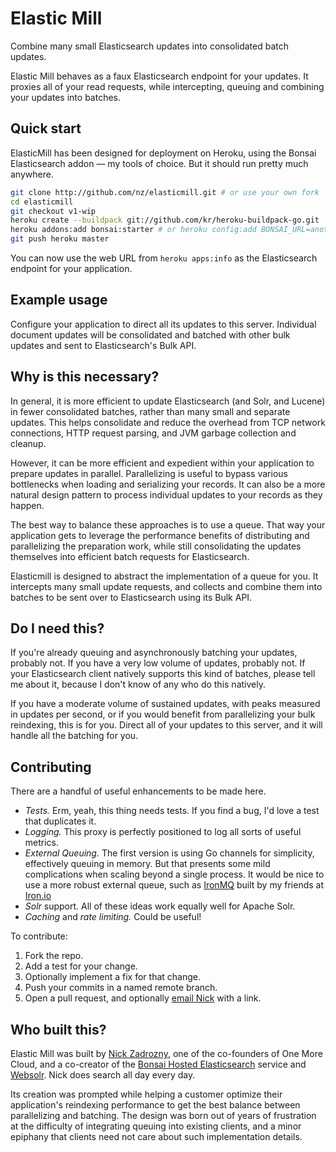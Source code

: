 # Elastic Mill

Combine many small Elasticsearch updates into consolidated batch updates.

Elastic Mill behaves as a faux Elasticsearch endpoint for your updates. It proxies all of your read requests, while intercepting, queuing and combining your updates into batches.

## Quick start

ElasticMill has been designed for deployment on Heroku, using the Bonsai Elasticsearch addon — my tools of choice. But it should run pretty much anywhere.

```bash
git clone http://github.com/nz/elasticmill.git # or use your own fork
cd elasticmill
git checkout v1-wip
heroku create --buildpack git://github.com/kr/heroku-buildpack-go.git
heroku addons:add bonsai:starter # or heroku config:add BONSAI_URL=another-app's-bonsai-url
git push heroku master
```

You can now use the web URL from `heroku apps:info` as the Elasticsearch endpoint for your application.

## Example usage

Configure your application to direct all its updates to this server. Individual document updates will be consolidated and batched with other bulk updates and sent to Elasticsearch's Bulk API.

## Why is this necessary?

In general, it is more efficient to update Elasticsearch (and Solr, and Lucene) in fewer consolidated batches, rather than many small and separate updates. This helps consolidate and reduce the overhead from TCP network connections, HTTP request parsing, and JVM garbage collection and cleanup.

However, it can be more efficient and expedient within your application to prepare updates in parallel. Parallelizing is useful to bypass various bottlenecks when loading and serializing your records. It can also be a more natural design pattern to process individual updates to your records as they happen.

The best way to balance these approaches is to use a queue. That way your application gets to leverage the performance benefits of distributing and parallelizing the preparation work, while still consolidating the updates themselves into efficient batch requests for Elasticsearch.

Elasticmill is designed to abstract the implementation of a queue for you. It intercepts many small update requests, and collects and combine them into batches to be sent over to Elasticsearch using its Bulk API.

## Do I need this?

If you're already queuing and asynchronously batching your updates, probably not. If you have a very low volume of updates, probably not. If your Elasticsearch client natively supports this kind of batches, please tell me about it, because I don't know of any who do this natively.

If you have a moderate volume of sustained updates, with peaks measured in updates per second, or if you would benefit from parallelizing your bulk reindexing, this is for you. Direct all of your updates to this server, and it will handle all the batching for you.

## Contributing

There are a handful of useful enhancements to be made here.

- *Tests.* Erm, yeah, this thing needs tests. If you find a bug, I'd love a test that duplicates it.
- *Logging.* This proxy is perfectly positioned to log all sorts of useful metrics.
- *External Queuing.* The first version is using Go channels for simplicity, effectively queuing in memory. But that presents some mild complications when scaling beyond a single process. It would be nice to use a more robust external queue, such as [IronMQ](http://iron.io/mq) built by my friends at [Iron.io](http://iron.io/)
- *Solr* support. All of these ideas work equally well for Apache Solr.
- *Caching* and *rate limiting.* Could be useful!

To contribute:

1. Fork the repo.
2. Add a test for your change.
3. Optionally implement a fix for that change.
4. Push your commits in a named remote branch.
5. Open a pull request, and optionally [email Nick](mailto:nick@bonsai.io) with a link.

## Who built this?

Elastic Mill was built by [Nick Zadrozny](http://nick.zadrozny.com), one of the co-founders of One More Cloud, and a co-creator of the [Bonsai Hosted Elasticsearch](http://www.bonsai.io/) service and [Websolr](https://websolr.com/). Nick does search all day every day.

Its creation was prompted while helping a customer optimize their application's reindexing performance to get the best balance between parallelizing and batching. The design was born out of years of frustration at the difficulty of integrating queuing into existing clients, and a minor epiphany that clients need not care about such implementation details.

